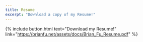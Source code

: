 ```yaml
---
title: Resume
excerpt: "Download a copy of my Resume!"
---
```


{% include button.html text="Download my Resume!" link="https://brianfu.net/assets/docs/Brian_Fu_Resume.pdf" %}